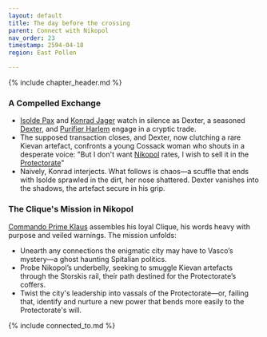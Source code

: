 ```yaml
---
layout: default
title: The day before the crossing
parent: Connect with Nikopol
nav_order: 23
timestamp: 2594-04-18
region: East Pollen

---
```


{% include chapter_header.md %}

### A Compelled Exchange

- [Isolde Pax](../../people/ProtectorateClique/IsoldePax.md) and [Konrad Jager](../../people/ProtectorateClique/KonradJager.md) watch in silence as Dexter, a seasoned [Dexter](../../people/ProtectorateClique/Dexter.md), and [Purifier Harlem](../../people/ProtectorateClique/PurifierHarlem.md) engage in a cryptic trade.
- The supposed transaction closes, and Dexter, now clutching a rare Kievan artefact, confronts a young Cossack woman who shouts in a desperate voice: "But I don't want [Nikopol](../../locations/Nikopol.md) rates, I wish to sell it in the [Protectorate](https://degenesis.com/world/stories/borca/justitian)"
- Naively, Konrad interjects. What follows is chaos—a scuffle that ends with Isolde sprawled in the dirt, her nose shattered. Dexter vanishes into the shadows, the artefact secure in his grip.

### The Clique's Mission in Nikopol

[Commando Prime Klaus](../../people/ProtectorateClique/ComPrimeKlaus.md) assembles his loyal Clique, his words heavy with purpose and veiled warnings. The mission unfolds:

- Unearth any connections the enigmatic city may have to Vasco’s mystery—a ghost haunting Spitalian politics.
- Probe Nikopol’s underbelly, seeking to smuggle Kievan artefacts through the Storskis rail, their path destined for the Protectorate’s coffers.
- Twist the city's leadership into vassals of the Protectorate—or, failing that, identify and nurture a new power that bends more easily to the Protectorate's will.

{% include connected_to.md %}
